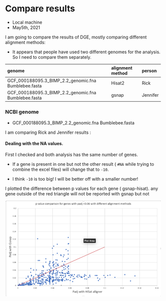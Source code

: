 # Compare results

* Local machine
* May5th, 2021

I am going to compare the results of DGE, mostly comparing different alignment methods:

* It appears that people have used two different genomes for the analysis. So I need to compare them separately.

| genome | alignment method | person |
| :--| :--| :--|
| GCF_000188095.3_BIMP_2.2_genomic.fna Bumblebee.fasta | Hisat2| Rick |
| GCF_000188095.3_BIMP_2.2_genomic.fna Bumblebee.fasta |gsnap | Jennifer |


### NCBI genome
* GCF_000188095.3_BIMP_2.2_genomic.fna Bumblebee.fasta  

I am comparing Rick and Jennifer results :



#### Dealing with the NA values.
First I checked and both analysis has the same number of genes.

- If a gene is present in one but not the other result ( `#NA` while trying to combine the excel files) will change that to `-10`.

* I think `-10` is too big! I will be better off with a smaller number!


I plotted the difference between p values for each gene ( gsnap-hisat). any gene outside of the red triangle will not be reported with gsnap but not

![padj compare](assets/compare.png)
